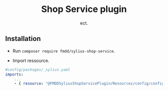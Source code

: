 <h1 align="center">Shop Service plugin</h1>

<p align="center"> ect.</p>

## Installation

* Run `composer require fmdd/sylius-shop-service`.

* Import ressource.
```yaml
#config/packages/_sylius.yaml
imports:
    ...
    - { resource: "@FMDDSyliusShopServicePlugin/Resources/config/config.yml" }
```

